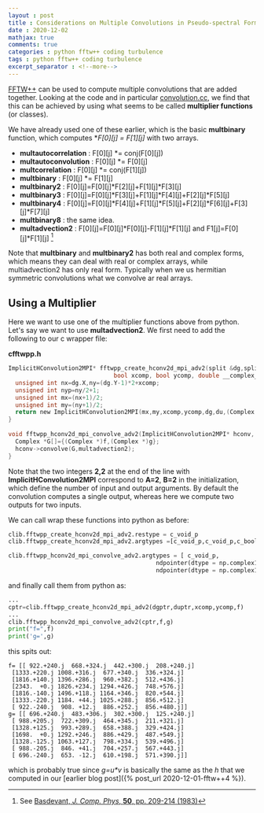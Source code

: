 ```yaml
---
layout : post
title : Considerations on Multiple Convolutions in Pseudo-spectral Formulation
date : 2020-12-02
mathjax: true
comments: true
categories : python fftw++ coding turbulence
tags : python fftw++ coding turbulence
excerpt_separator : <!--more-->
---
```


[FFTW++](https://github.com/dealias/fftwpp) can be used to compute multiple convolutions that are added together. Looking at the code and in particular
[convolution.cc](https://github.com/dealias/fftwpp/blob/master/convolution.cc), we find that this can be achieved by using what seems to be called **multiplier functions** (or classes).

We have already used one of these earlier, which is the basic **multbinary** function, which computes **F[0][j] *= F[1][j]** with two arrays.

<!--more-->

- **multautocorrelation** : F[0][j] \*= conj(F[0][j])
- **multautoconvolution** : F[0][j] \*= F[0][j]
- **multcorrelation** : F[0][j] \*= conj(F[1][j])
- **multbinary** : F[0][j] \*= F[1][j]
- **multbinary2** : F[0][j]=F[0][j]\*F[2][j]+F[1][j]\*F[3][j]
- **multbinary3** : F[0][j]=F[0][j]\*F[3][j]+F[1][j]\*F[4][j]+F[2][j]\*F[5][j]
- **multbinary4** : F[0][j]=F[0][j]\*F[4][j]+F[1][j]\*F[5][j]+F[2][j]\*F[6][j]+F[3][j]\*F[7][j]
- **multbinary8** : the same idea.
- **multadvection2** : F[0][j]=F[0][j]\*F[0][j]-F[1][j]\*F[1][j] and F1[j]=F[0][j]\*F[1][j] [^1]

[^1]: See [Basdevant, *J. Comp. Phys*, **50**, pp. 209-214 (1983)](https://doi.org/10.1016/0021-9991(83)90064-5)

Note that **multbinary** and **multbinary2** has both real and complex forms, which means they can deal with real or complex arrays, while multiadvection2 has only real form. Typically when we us hermitian symmetric convolutions
what we convolve ar real arrays.

## Using a Multiplier

Here we want to use one of the multiplier functions above from python. Let's say we want to use **multadvection2**. We first need to add the following to our c wrapper file:

**cfftwpp.h**
```c
ImplicitHConvolution2MPI* fftwpp_create_hconv2d_mpi_adv2(split &dg,split &du,
						      bool xcomp, bool ycomp, double __complex__ *g){
  unsigned int nx=dg.X,ny=(dg.Y-1)*2+xcomp;
  unsigned int nyp=ny/2+1;
  unsigned int mx=(nx+1)/2;
  unsigned int my=(ny+1)/2;
  return new ImplicitHConvolution2MPI(mx,my,xcomp,ycomp,dg,du,(Complex *)g,dfoptions,2,2);
}
  
void fftwpp_hconv2d_mpi_convolve_adv2(ImplicitHConvolution2MPI* hconv, double __complex__ *f, double __complex__ *g) {
  Complex *G[]={(Complex *)f,(Complex *)g};
  hconv->convolve(G,multadvection2);
}
```
Note that the two integers **2,2** at the end of the line with **ImplicitHConvolution2MPI** correspond to **A=2**, **B=2** in the initialization, which define the number of input and output arguments.
By default the convolution computes a single output, whereas here we compute two outputs for two inputs.

We can call wrap these functions into python as before:

```py
clib.fftwpp_create_hconv2d_mpi_adv2.restype = c_void_p
clib.fftwpp_create_hconv2d_mpi_adv2.argtypes =[c_void_p,c_void_p,c_bool, c_bool,ndpointer(dtype = np.complex128)]

clib.fftwpp_hconv2d_mpi_convolve_adv2.argtypes = [ c_void_p,
                                          ndpointer(dtype = np.complex128),
                                          ndpointer(dtype = np.complex128) ]
```

and finally call them from python as:

```py
...
cptr=clib.fftwpp_create_hconv2d_mpi_adv2(dgptr,duptr,xcomp,ycomp,f)
...
clib.fftwpp_hconv2d_mpi_convolve_adv2(cptr,f,g)
print("f=",f)
print('g=',g)
```
this spits out:
```
f= [[ 922.+240.j  668.+324.j  442.+300.j  208.+240.j]
 [1333.+220.j 1008.+316.j  677.+340.j  336.+324.j]
 [1816.+140.j 1396.+286.j  960.+382.j  512.+436.j]
 [2343.  +0.j 1826.+234.j 1294.+426.j  748.+576.j]
 [1816.-140.j 1496.+118.j 1164.+346.j  820.+544.j]
 [1333.-220.j 1184. +44.j 1025.+288.j  856.+512.j]
 [ 922.-240.j  908. +12.j  886.+252.j  856.+480.j]]
g= [[ 696.+240.j  483.+306.j  302.+300.j  125.+240.j]
 [ 988.+205.j  722.+309.j  464.+345.j  211.+321.j]
 [1328.+125.j  993.+289.j  658.+388.j  329.+424.j]
 [1698.  +0.j 1292.+246.j  886.+429.j  487.+549.j]
 [1328.-125.j 1063.+127.j  798.+334.j  539.+496.j]
 [ 988.-205.j  846. +41.j  704.+257.j  567.+443.j]
 [ 696.-240.j  653. -12.j  610.+198.j  571.+390.j]]
```

which is probably true since *g=u\*v* is basically the same as the *h* that we computed in our [earlier blog post]({% post_url 2020-12-01-fftw++4 %}).